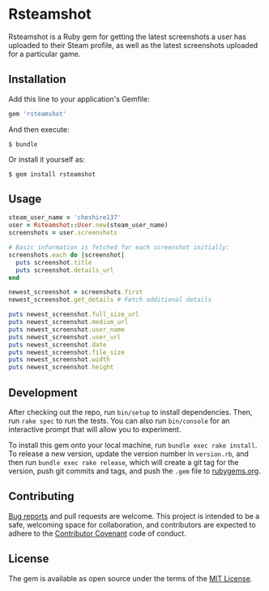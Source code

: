 # Rsteamshot

Rsteamshot is a Ruby gem for getting the latest screenshots a user has uploaded to their Steam profile, as well as the latest screenshots uploaded for a particular game.

## Installation

Add this line to your application's Gemfile:

```ruby
gem 'rsteamshot'
```

And then execute:

    $ bundle

Or install it yourself as:

    $ gem install rsteamshot

## Usage

```ruby
steam_user_name = 'cheshire137'
user = Rsteamshot::User.new(steam_user_name)
screenshots = user.screenshots

# Basic information is fetched for each screenshot initially:
screenshots.each do |screenshot|
  puts screenshot.title
  puts screenshot.details_url
end

newest_screenshot = screenshots.first
newest_screenshot.get_details # Fetch additional details

puts newest_screenshot.full_size_url
puts newest_screenshot.medium_url
puts newest_screenshot.user_name
puts newest_screenshot.user_url
puts newest_screenshot.date
puts newest_screenshot.file_size
puts newest_screenshot.width
puts newest_screenshot.height
```

## Development

After checking out the repo, run `bin/setup` to install dependencies. Then, run `rake spec` to run the tests. You can also run `bin/console` for an interactive prompt that will allow you to experiment.

To install this gem onto your local machine, run `bundle exec rake install`. To release a new version, update the version number in `version.rb`, and then run `bundle exec rake release`, which will create a git tag for the version, push git commits and tags, and push the `.gem` file to [rubygems.org](https://rubygems.org).

## Contributing

[Bug reports](https://github.com/cheshire137/rsteamshot/issues) and pull requests are welcome. This project is intended to be a safe, welcoming space for collaboration, and contributors are expected to adhere to the [Contributor Covenant](http://contributor-covenant.org) code of conduct.

## License

The gem is available as open source under the terms of the [MIT License](http://opensource.org/licenses/MIT).
